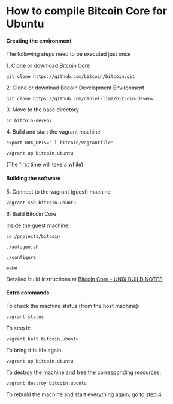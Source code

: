 How to compile Bitcoin Core for Ubuntu
========


#### Creating the environment

The following steps need to be executed just once

1\. Clone or download Bitcoin Core

    git clone https://github.com/bitcoin/bitcoin.git

2\. Clone or download Bitcoin Development Environment

    git clone https://github.com/daniel-lima/bitcoin-devenv

3\. Move to the base directory

    cd bitcoin-devenv

4\. Build and start the vagrant machine

    export BOX_OPTS="-l bitcoin/Vagrantfile"

    vagrant up bitcoin.ubuntu

(The first time will take a while)


#### Building the software

5\. Connect to the vagrant (guest) machine

    vagrant ssh bitcoin.ubuntu

6\. Build Bitcoin Core

Inside the guest machine:

    cd /projects/bitcoin

    ./autogen.sh

    ./configure

    make

Detailed build instructions at [Bitcoin Core - UNIX BUILD NOTES](https://github.com/bitcoin/bitcoin/blob/master/doc/build-unix.md)


#### Extra commands

To check the machine status (from the host machine):

    vagrant status

To stop it:

    vagrant halt bitcoin.ubuntu

To bring it to life again:

    vagrant up bitcoin.ubuntu

To destroy the machine and free the corresponding resources:

    vagrant destroy bitcoin.ubuntu

To rebuild the machine and start everything again, go to [step 4](#step-4)
